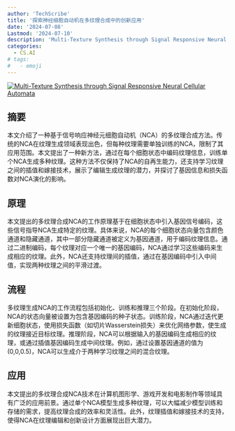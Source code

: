 ```yaml
---
author: 'TechScribe'
title: '探索神经细胞自动机在多纹理合成中的创新应用'
date: '2024-07-08'
Lastmod: '2024-07-10'
description: 'Multi-Texture Synthesis through Signal Responsive Neural Cellular Automata'
categories:
  - CS.AI
# tags:
#   - emoji
---
```


[![Multi-Texture Synthesis through Signal Responsive Neural Cellular Automata](https://arxiv-research-1301205113.cos.ap-guangzhou.myqcloud.com/images/2407.05991v1.pdf_0.jpg)](https://arxiv.org/abs/2407.05991v1)

## 摘要

本文介绍了一种基于信号响应神经元细胞自动机（NCA）的多纹理合成方法。传统的NCA在纹理生成领域表现出色，但每种纹理需要单独训练的NCA，限制了其应用范围。本文提出了一种新方法，通过在每个细胞状态中编码纹理信息，训练单个NCA生成多种纹理。这种方法不仅保持了NCA的自再生能力，还支持学习纹理之间的插值和嫁接技术，展示了编辑生成纹理的潜力，并探讨了基因信息和损失函数对NCA演化的影响。<!--more-->

## 原理

本文提出的多纹理合成NCA的工作原理基于在细胞状态中引入基因信号编码，这些信号指导NCA生成特定的纹理。具体来说，NCA的每个细胞状态向量包含颜色通道和隐藏通道，其中一部分隐藏通道被定义为基因通道，用于编码纹理信息。通过二进制编码，每个纹理对应一个唯一的基因编码，NCA通过学习这些编码来生成相应的纹理。此外，NCA还支持纹理间的插值，通过在基因编码中引入中间值，实现两种纹理之间的平滑过渡。

## 流程

多纹理生成NCA的工作流程包括初始化、训练和推理三个阶段。在初始化阶段，NCA的状态向量被设置为包含基因编码的种子状态。训练阶段，NCA通过迭代更新细胞状态，使用损失函数（如切片Wasserstein损失）来优化网络参数，使生成的纹理接近目标纹理。推理阶段，NCA可以根据输入的基因编码生成相应的纹理，或通过插值基因编码生成中间纹理。例如，通过设置基因通道的值为(0,0,0.5)，NCA可以生成介于两种学习纹理之间的混合纹理。

## 应用

本文提出的多纹理合成NCA技术在计算机图形学、游戏开发和电影制作等领域具有广泛的应用前景。通过单个NCA模型生成多种纹理，可以大幅减少模型训练和存储的需求，提高纹理合成的效率和灵活性。此外，纹理插值和嫁接技术的支持，使得NCA在纹理编辑和创新设计方面展现出巨大潜力。
